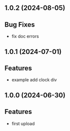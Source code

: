 ## 1.0.2 (2024-08-05)

## Bug Fixes

- fix doc errors

## 1.0.1 (2024-07-01)

## Features

- example add clock div

## 1.0.0 (2024-06-30)

## Features

- first upload

